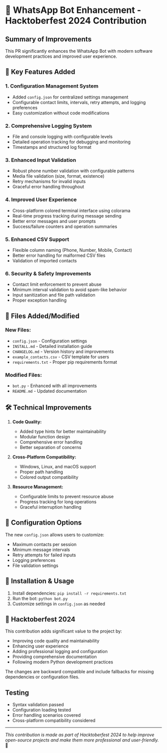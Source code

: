 # 🚀 WhatsApp Bot Enhancement - Hacktoberfest 2024 Contribution

## Summary of Improvements

This PR significantly enhances the WhatsApp Bot with modern software development practices and improved user experience.

## 🎯 Key Features Added

### 1. **Configuration Management System**
- Added `config.json` for centralized settings management
- Configurable contact limits, intervals, retry attempts, and logging preferences
- Easy customization without code modifications

### 2. **Comprehensive Logging System**
- File and console logging with configurable levels
- Detailed operation tracking for debugging and monitoring
- Timestamps and structured log format

### 3. **Enhanced Input Validation**
- Robust phone number validation with configurable patterns
- Media file validation (size, format, existence)
- Retry mechanisms for invalid inputs
- Graceful error handling throughout

### 4. **Improved User Experience**
- Cross-platform colored terminal interface using colorama
- Real-time progress tracking during message sending
- Better error messages and user prompts
- Success/failure counters and operation summaries

### 5. **Enhanced CSV Support**
- Flexible column naming (Phone, Number, Mobile, Contact)
- Better error handling for malformed CSV files
- Validation of imported contacts

### 6. **Security & Safety Improvements**
- Contact limit enforcement to prevent abuse
- Minimum interval validation to avoid spam-like behavior
- Input sanitization and file path validation
- Proper exception handling

## 📁 Files Added/Modified

### New Files:
- `config.json` - Configuration settings
- `INSTALL.md` - Detailed installation guide
- `CHANGELOG.md` - Version history and improvements
- `example_contacts.csv` - CSV template for users
- `requirements.txt` - Proper pip requirements format

### Modified Files:
- `bot.py` - Enhanced with all improvements
- `README.md` - Updated documentation

## 🛠 Technical Improvements

1. **Code Quality:**
   - Added type hints for better maintainability
   - Modular function design
   - Comprehensive error handling
   - Better separation of concerns

2. **Cross-Platform Compatibility:**
   - Windows, Linux, and macOS support
   - Proper path handling
   - Colored output compatibility

3. **Resource Management:**
   - Configurable limits to prevent resource abuse
   - Progress tracking for long operations
   - Graceful interruption handling

## 🔧 Configuration Options

The new `config.json` allows users to customize:
- Maximum contacts per session
- Minimum message intervals
- Retry attempts for failed inputs
- Logging preferences
- File validation settings

## 🚀 Installation & Usage

1. Install dependencies: `pip install -r requirements.txt`
2. Run the bot: `python bot.py`
3. Customize settings in `config.json` as needed

## 🤝 Hacktoberfest 2024

This contribution adds significant value to the project by:
- Improving code quality and maintainability
- Enhancing user experience
- Adding professional logging and configuration
- Providing comprehensive documentation
- Following modern Python development practices

The changes are backward compatible and include fallbacks for missing dependencies or configuration files.

## Testing

- Syntax validation passed
- Configuration loading tested
- Error handling scenarios covered
- Cross-platform compatibility considered

---

*This contribution is made as part of Hacktoberfest 2024 to help improve open-source projects and make them more professional and user-friendly.* 🎃